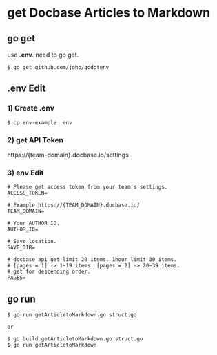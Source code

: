 # get Docbase Articles to Markdown

## go get

use **.env**. need to go get.

```
$ go get github.com/joho/godotenv
```

## .env Edit

### 1) Create .env
```
$ cp env-example .env
```

### 2) get API Token

https://{team-domain}.docbase.io/settings

### 3) env Edit

```
# Please get access token from your team's settings.
ACCESS_TOKEN=

# Example https://{TEAM_DOMAIN}.docbase.io/
TEAM_DOMAIN=

# Your AUTHOR ID.
AUTHOR_ID=

# Save location.
SAVE_DIR=

# docbase api get limit 20 items. 1hour limit 30 items.
# [pages = 1] -> 1~19 items. [pages = 2] -> 20~39 items.
# get for descending order.
PAGES=
```

## go run

```
$ go run getArticletoMarkdown.go struct.go

or 

$ go build getArticletoMarkdown.go struct.go
$ go run getArticletoMarkdown
```

